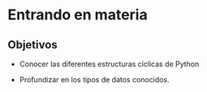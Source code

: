 
# Entrando en materia

## Objetivos

- Conocer las diferentes estructuras cíclicas de Python

- Profundizar en los tipos de datos conocidos.

